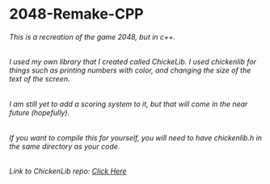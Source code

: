 # 2048-Remake-CPP
###### This is a recreation of the game 2048, but in c++. 
###### I used my own library that I created called ChickeLib. I used chickenlib for things such as printing numbers with color, and changing the size of the text of the screen. 
###### I am still yet to add a scoring system to it, but that will come in the near future (hopefully).
###### If you want to compile this for yourself, you will need to have chickenlib.h in the same directory as your code.
###### Link to ChickenLib repo: [Click Here](https://github.com/ChickenSquiggles/ChickenLib)
